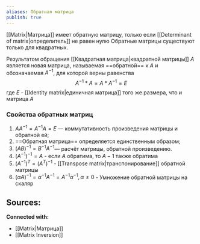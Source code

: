 ```yaml
---
aliases: Обратная матрица
publish: true
---
```


[[Matrix|Матрица]] имеет обратную матрицу, только если [[Determinant of matrix|определитель]] не равен нулю
Обратные матрицы существуют только для квадратных.


Результатом обращения [[Квадратная матрица|квадратной матрицы]] $A$  является новая матрица, называемая ==обратной== к $A$ и обозначаемая $A^{-1}$, для которой верны равенства
$$A^{-1} * A = A * A^{-1} = E$$
где $E$ - [[Identity matrix|единичная матрица]] того же размера, что и матрица $A$


### Свойства обратных матриц
1.  $AA^{−1}=A^{−1}A=E$ — коммутативность произведения матрицы и обратной ей;
2.  ==Обратная матрица== определяется единственным образом;
3.  $(AB)^{−1}=B^{−1}A^{−1}$— расчёт матрицы, обратной произведению.
4. $(A^{−1})^{−1}=A$ - если $A$ обратима, то $A−1$ также обратима
5. $(A^{−1})^T=(A^T)^{−1}$ - [[Transpose matrix|транспонирование]] обратной матрицы
6. $(αA)^{−1}=α^{−1}A^{−1}=A^{−1}α^{−1},α\ne 0$ -  Умножение обратной матрицы на скаляр



**Sources:**
- 


**Connected with:**
- [[Matrix|Матрица]]
- [[Matrix Inversion]]


